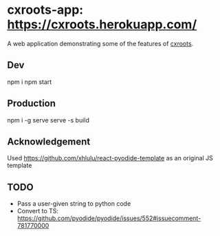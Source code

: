 # cxroots-app: https://cxroots.herokuapp.com/
A web application demonstrating some of the features of [cxroots](https://github.com/rparini/cxroots).

## Dev

npm i
npm start

## Production

npm i -g serve
serve -s build

## Acknowledgement

Used https://github.com/xhlulu/react-pyodide-template as an original JS template

## TODO

- Pass a user-given string to python code
- Convert to TS: https://github.com/pyodide/pyodide/issues/552#issuecomment-781770000
